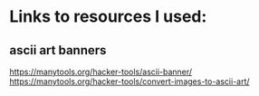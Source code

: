 # Links to resources I used:
## ascii art banners
https://manytools.org/hacker-tools/ascii-banner/<br>
https://manytools.org/hacker-tools/convert-images-to-ascii-art/
